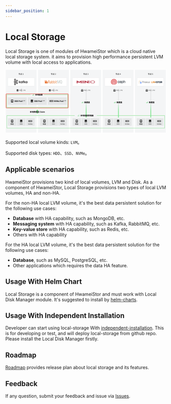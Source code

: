 ```yaml
---
sidebar_position: 1
---
```


# Local Storage

Local Storage is one of modules of HwameiStor which is a cloud native local storage system. it aims to provision high performance persistent LVM volume with local access to applications.

![Architecture of Local Storage](../images/localstor.png)

Supported local volume kinds: `LVM`。

Supported disk types: `HDD`、`SSD`、`NVMe`。

## Applicable scenarios

HwameiStor provisions two kind of local volumes, LVM and Disk. As a component of HwameiStor, Local Storage provisions two types of local LVM volumes, HA and non-HA.

For the non-HA local LVM volume, it's the best data persistent solution for the following use cases:

- **Database** with HA capability, such as MongoDB, etc.
- **Messaging system** with HA capability, such as Kafka, RabbitMQ, etc.
- **Key-value store** with HA capability, such as Redis, etc.
- Others with HA capability

For the HA local LVM volume, it's the best data persistent solution for the following use cases:

- **Database**, such as MySQL, PostgreSQL, etc.
- Other applications which requires the data HA feature.

## Usage With Helm Chart

Local Storage is a component of HwameiStor and must work with Local Disk Manager module. It's suggested to install by [helm-charts](../02installation/01helm-chart.md).

## Usage With Independent Installation

Developer can start using local-storage With [independent-installation](../02installation/02install.md). This is for developing or test, and will deploy local-storage from github repo. Please install the Local Disk Manager firstly.

## Roadmap

[Roadmap](https://github.com/hwameistor/local-storage/blob/main/doc/roadmap_zh.md) provides release plan about local storage and its features.

## Feedback

If any question, submit your feedback and issue via [Issues](https://github.com/hwameistor/local-storage/issues).